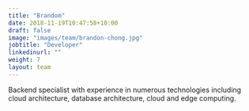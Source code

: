```yaml
---
title: "Brandom"
date: 2018-11-19T10:47:58+10:00
draft: false
image: "images/team/brandon-chong.jpg"
jobtitle: "Developer"
linkedinurl: ""
weight: 7
layout: team
---
```


Backend specialist with experience in numerous technologies including cloud architecture, database architecture, cloud and edge computing.